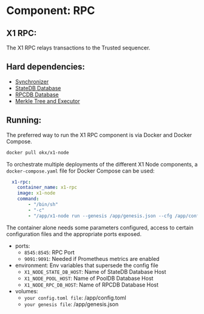 # Component: RPC

## X1 RPC:

The X1 RPC relays transactions to the Trusted sequencer.

## Hard dependencies:

- [Synchronizer](./synchronizer.md)
- [StateDB Database](./databases.md)
- [RPCDB Database](./databases.md)
- [Merkle Tree and Executor](./prover.md)

## Running:

The preferred way to run the X1 RPC component is via Docker and Docker Compose.

```bash
docker pull okx/x1-node
```

To orchestrate multiple deployments of the different X1 Node components, a `docker-compose.yaml` file for Docker Compose can be used:

```yaml
  x1-rpc:
    container_name: x1-rpc
    image: x1-node
    command:
        - "/bin/sh"
        - "-c"
        - "/app/x1-node run --genesis /app/genesis.json --cfg /app/config.toml --components rpc"
```

The container alone needs some parameters configured, access to certain configuration files and the appropriate ports exposed.

- ports:
    - `8545:8545`: RPC Port
    - `9091:9091`: Needed if Prometheus metrics are enabled
- environment: Env variables that supersede the config file
    - `X1_NODE_STATE_DB_HOST`: Name of StateDB Database Host
    - `X1_NODE_POOL_HOST`: Name of PoolDB Database Host
    - `X1_NODE_RPC_DB_HOST`: Name of RPCDB Database Host
- volumes:
    - `your config.toml file`: /app/config.toml
    - `your genesis file`: /app/genesis.json
